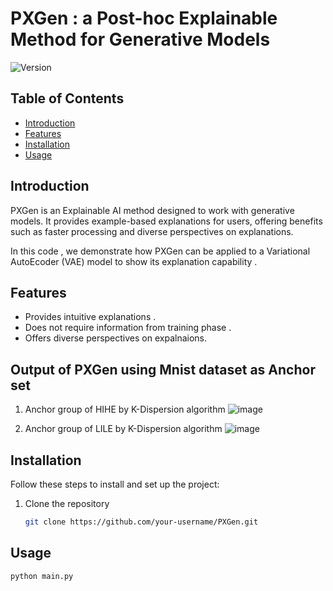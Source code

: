 # PXGen : a Post-hoc Explainable  Method for Generative Models

![Version](https://img.shields.io/badge/version-1.0.0-brightgreen.svg)

## Table of Contents

- [Introduction](#introduction)
- [Features](#features)
- [Installation](#installation)
- [Usage](#usage)


## Introduction

PXGen is an Explainable AI method designed to work with generative models. It provides example-based explanations for users, offering benefits such as faster processing and diverse perspectives on explanations.

In this code , we demonstrate how PXGen can be applied to a Variational AutoEcoder (VAE) model to show its explanation capability . 

## Features

- Provides intuitive explanations .
- Does not require information from training phase .
- Offers diverse perspectives on expalnaions.
  
## Output of PXGen using Mnist dataset as Anchor set
 1. Anchor group of HIHE by K-Dispersion algorithm
![image](https://github.com/user-attachments/assets/fd34f8b7-a7fc-4230-88d0-2e15ac764215)

 2. Anchor group of LILE by K-Dispersion algorithm
![image](https://github.com/user-attachments/assets/c133969a-e97e-4427-a8bc-1ae3c1c46be1)

## Installation

Follow these steps to install and set up the project:

1. Clone the repository
   ```bash
   git clone https://github.com/your-username/PXGen.git

## Usage 
```bash
python main.py


